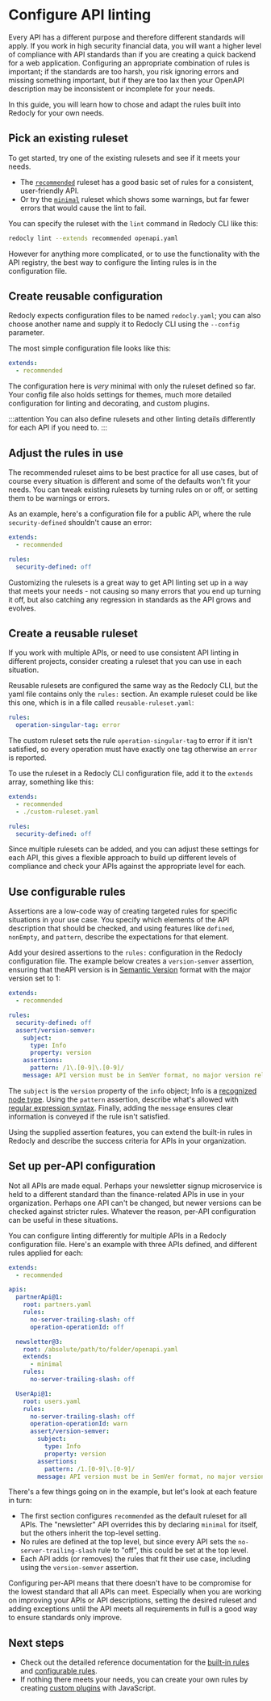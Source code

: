 # Configure API linting

Every API has a different purpose and therefore different standards will apply. If you work in high security financial data, you will want a higher level of compliance with API standards than if you are creating a quick backend for a web application. Configuring an appropriate combination of rules is important; if the standards are too harsh, you risk ignoring errors and missing something important, but if they are too lax then your OpenAPI description may be inconsistent or incomplete for your needs.

In this guide, you will learn how to chose and adapt the rules built into Redocly for your own needs.

## Pick an existing ruleset

To get started, try one of the existing rulesets and see if it meets your needs. 

* The [`recommended`](../rules/recommended.md) ruleset has a good basic set of rules for a consistent, user-friendly API.
* Or try the [`minimal`](../rules/minimal.md) ruleset which shows some warnings, but far fewer errors that would cause the lint to fail.

You can specify the ruleset with the `lint` command in Redocly CLI like this:

```bash
redocly lint --extends recommended openapi.yaml
```

However for anything more complicated, or to use the functionality with the API registry, the best way to configure the linting rules is in the configuration file.

## Create reusable configuration

Redocly expects configuration files to be named `redocly.yaml`; you can also choose another name and supply it to Redocly CLI using the `--config` parameter.

The most simple configuration file looks like this:

```yaml
extends:
  - recommended
```

The configuration here is _very_ minimal with only the ruleset defined so far. Your config file also holds settings for themes, much more detailed configuration for linting and decorating, and custom plugins.

:::attention
You can also define rulesets and other linting details differently for each API if you need to.
:::

## Adjust the rules in use

The recommended ruleset aims to be best practice for all use cases, but of course every situation is different and some of the defaults won't fit your needs. You can tweak existing rulesets by turning rules on or off, or setting them to be warnings or errors.

As an example, here's a configuration file for a public API, where the rule `security-defined` shouldn't cause an error:

```yaml
extends:
  - recommended

rules:
  security-defined: off
```

Customizing the rulesets is a great way to get API linting set up in a way that meets your needs - not causing so many errors that you end up turning it off, but also catching any regression in standards as the API grows and evolves.

## Create a reusable ruleset

If you work with multiple APIs, or need to use consistent API linting in different projects, consider creating a ruleset that you can use in each situation.

Reusable rulesets are configured the same way as the Redocly CLI, but the yaml file contains only the `rules:` section. An example ruleset could be like this one, which is in a file called `reusable-ruleset.yaml`:

```yaml
rules:
  operation-singular-tag: error
```

The custom ruleset sets the rule `operation-singular-tag` to error if it isn't satisfied, so every operation must have exactly one tag otherwise an `error` is reported.

To use the ruleset in a Redocly CLI configuration file, add it to the `extends` array, something like this:

```yaml
extends:
  - recommended
  - ./custom-ruleset.yaml

rules:
  security-defined: off
```

Since multiple rulesets can be added, and you can adjust these settings for each API, this gives a flexible approach to build up different levels of compliance and check your APIs against the appropriate level for each.

## Use configurable rules

Assertions are a low-code way of creating targeted rules for specific situations in your use case. You specify which elements of the API description that should be checked, and using features like `defined`, `nonEmpty`, and `pattern`, describe the expectations for that element.

Add your desired assertions to the `rules:` configuration in the Redocly configuration file. The example below creates a `version-semver` assertion, ensuring that theAPI version is in [Semantic Version](https://semver.org/) format with the major version set to 1:

```yaml
extends:
  - recommended

rules:
  security-defined: off
  assert/version-semver:
    subject:
      type: Info
      property: version
    assertions:
      pattern: /1\.[0-9]\.[0-9]/
    message: API version must be in SemVer format, no major version release

```

The `subject` is the `version` property of the `info` object; Info is a [recognized node type](https://redocly.com/docs/openapi-visual-reference/openapi-node-types/). Using the `pattern` assertion, describe what's allowed with [regular expression syntax](https://en.wikipedia.org/wiki/Regular_expression). Finally, adding the `message` ensures clear information is conveyed if the rule isn't satisfied.

Using the supplied assertion features, you can extend the built-in rules in Redocly and describe the success criteria for APIs in your organization.

## Set up per-API configuration

Not all APIs are made equal. Perhaps your newsletter signup microservice is held to a different standard than the finance-related APIs in use in your organization. Perhaps one API can't be changed, but newer versions can be checked against stricter rules. Whatever the reason, per-API configuration can be useful in these situations.

You can configure linting differently for multiple APIs in a Redocly configuration file. Here's an example with three APIs defined, and different rules applied for each:

```yaml
extends:
  - recommended

apis:
  partnerApi@1:
    root: partners.yaml
    rules:
      no-server-trailing-slash: off
      operation-operationId: off

  newsletter@3:
    root: /absolute/path/to/folder/openapi.yaml
    extends:
      - minimal
    rules:
      no-server-trailing-slash: off

  UserApi@1:
    root: users.yaml
    rules:
      no-server-trailing-slash: off
      operation-operationId: warn
      assert/version-semver:
        subject:
          type: Info
          property: version
        assertions:
          pattern: /1.[0-9]\.[0-9]/
        message: API version must be in SemVer format, no major version release
```

There's a few things going on in the example, but let's look at each feature in turn:
* The first section configures `recommended` as the default ruleset for all APIs. The "newsletter" API overrides this by declaring `minimal` for itself, but the others inherit the top-level setting.
* No rules are defined at the top level, but since every API sets the `no-server-trailing-slash` rule to "off", this could be set at the top level.
* Each API adds (or removes) the rules that fit their use case, including using the `version-semver` assertion.

Configuring per-API means that there doesn't have to be compromise for the lowest standard that all APIs can meet. Especially when you are working on improving your APIs or API descriptions, setting the desired ruleset and adding exceptions until the API meets all requirements in full is a good way to ensure standards only improve.

## Next steps

* Check out the detailed reference documentation for the [built-in rules](../rules/builtin-rules.md) and [configurable rules](../rules/configurable-rules.md).
* If nothing there meets your needs, you can create your own rules by creating [custom plugins](../resources/custom-plugins.md) with JavaScript.
